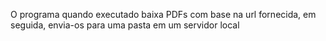 O programa quando executado baixa PDFs com base na url fornecida, em seguida, envia-os para uma pasta em um servidor local
